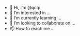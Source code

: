 - 👋 Hi, I’m @qcqi
- 👀 I’m interested in ...
- 🌱 I’m currently learning ...
- 💞️ I’m looking to collaborate on ...
- 📫 How to reach me ...

<!---
qcqi/qcqi is a ✨ special ✨ repository because its `README.md` (this file) appears on your GitHub profile.
You can click the Preview link to take a look at your changes.
--->
